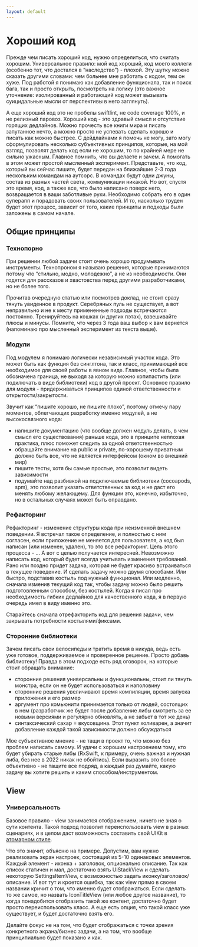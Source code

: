 ```yaml
---
layout: default
---
```


<h1>Хороший код</h1>
  <p>Прежде чем писать хороший код, нужно определиться, что считать хорошим. 
  Универсальное правило: мой код хороший, код моего коллеги (особенно тот, что достался в “наследство”) - плохой. 
  Эту шутку можно сказать другими словами: чем больнее мне работать с кодом, тем он хуже. 
  Под работой я понимаю как добавление функционала, так и поиск бага, так и просто открыть, 
  посмотреть на логику (это важное уточнение: изолированный и работающий код может вызывать 
  суицидальные мысли от перспективы в него заглянуть). </p>
  
  <p>А еще хороший код это не пробелы swiftlint, не code coverage 100%, и не релизный паровоз. 
  Хороший код - это здравый смысл и отсутствие горящих дедлайнов. 
  Можно прочесть все книги мира и писать запутанное нечто, а можно просто не успевать сделать 
  хорошо и писать как можно быстрее. С дейдлайнами я помочь не могу, зато могу сформулировать несколько 
  субъективных принципов, которые, на мой взгляд, позволят делать код если не хорошим, то по крайней мере 
  не сильно ужасным. Главное помнить, что вы делаете и зачем. А помогать в этом может простой мысленный эксперимент. 
  Представьте, что код, который вы сейчас пишите, будет передан на ближайшие 2-3 года нескольким командам на аутсорс. 
  В командах будут одни джуны, состав из разных частей света, коммуникации никакой. 
  Но вот, спустя это время, код, а также все, что было написано поверх него, возвращается в ваши заботливые руки. 
  Необходимо собрать его в один суперапп и порадовать своих пользователей. И то, насколько труден будет этот процесс, 
  зависит от того, какие принципы и подходы были заложены в самом начале.</p>

<h2>Общие принципы</h2>
<h3>Технопорно</h3>
  <p>При решении любой задачи стоит очень хорошо продумывать инструменты. Технопроном я называю решения, которые 
  принимаются потому что “стильно, модно, молодежно”, а не из необходимости. Они годятся для рассказов и хвастовства 
  перед другими разработчиками, но не более того. </p>
  
  <p>Прочитав очередную статью или посмотрев доклад, не стоит сразу тянуть увиденное в продукт. 
  Серебряных пуль не существует, а вот неправильно и не к месту примененные подходы встречаются постоянно. 
  Тренируйтесь на кошках (и других пэтах), взвешивайте плюсы и минусы. 
  Помните, что через 3 года ваш выбор к вам вернется (напоминаю про мысленный эксперимент из текста выше).</p>

<h3>Модули</h3>
<p>Под модулем я понимаю логически независимый участок кода. Это может быть как функция без синглтона, так и класс, принимающий все необходимое для своей работы в явном виде. Главное, чтобы была обозначена граница, не выходя за которую можно копипастить (или подключать в виде библиотеки) код в другой проект. Основное правило для модуля - придерживаться принципов единой ответственности и открытости/закрытости.</p>

<p>Звучит как “пишите хорошо, не пишите плохо”, поэтому отмечу пару моментов, облегчающих разработку именно модулей, а не высокосвязного кода:
  <ul>
<li>напишите документацию (что вообще должен модуль делать, в чем смысл его существования) раньше кода, это в принципе неплохая практика, плюс поможет следить за одной ответственностью</li>
<li>обращайте внимание на public и private, по-хорошему приватным должно быть все, что не является интерфейсом (окном во внешний мир)</li>
<li>пишите тесты, хотя бы самые простые, это позволит видеть зависимости</li>
<li>подумайте над разбивкой на подключаемые библиотеки (cocoapods, spm), это позволит указать ответственных за код и не даст его менять любому желающему. Для функции это, конечно, избыточно, но в остальных случаях может быть оправдано.</li>
</ul></p>

<h3>Рефакторинг</h3>
<p>Рефакторинг - изменение структуры кода при неизменной внешнем поведении. Я встречал такое определение, и полностью с ним согласен, если приложение не меняется для пользователя, а код был написан (или изменен, удален), то это все рефакторинг. Цель этого процесса - … А вот с целью получается интересней. Невозможно написать код, который будет всегда учитывать изменения требований. Рано или поздно придет задача, которая не будет красиво встраиваться в текущее поведение. И сделать задачу можно двумя способами. Или быстро, подставив костыль под нужный функционал. Или медленно, сначала изменив текущий код так, чтобы задачу можно было решить подготовленным способом, без костылей. Когда я писал про необходимость гибких дедлайнов для качественного кода, я в первую очередь имел в виду именно это. </p>
<p>Старайтесь сначала отрефакторить код для решения задачи, чем закрывать потребности костылями/фиксами. </p>

<h3>Сторонние библиотеки</h3>
<p>Зачем писать свои велосипеды и тратить время в никуда, ведь есть уже готовое, поддерживаемое и проверенное решение. Просто добавь библиотеку! Правда в этом подходе есть ряд оговорок, на которые стоит обращать внимание:
  <ul>
<li>сторонние решения универсальны и функциональны, стоит ли тянуть монстра, если он не будет использоваться и наполовину</li>
<li>сторонние решения увеличивают время компиляции, время запуска приложения и его размер</li>
<li>аргумент про комьюнити принимается только от людей, состоящих в нем (разработчик же будет после добавление либы смотреть за ее новыми версиями и регулярно обновлять, а не забьет в тот же день)</li>
<li>синтаксический сахар = вкусовщина. Этот пункт холиварен, а значит добавление каждой такой зависимости должно обсуждаться</li>
</ul></p>

<p>Мое субъективное мнение - не тащи в проект то, что можно без проблем написать самому. И удачи с хорошим настроением тому, кто будет убирать старые либы (RxSwift, к примеру, очень важная и нужная либа, без нее в 2022 никак не обойтись).
Если выразить это более объективно - не тащите все подряд, а каждый раз думайте, какую задачу вы хотите решить и каким способом/инструментом.</p>

<h2>View</h2>
<h3>Универсальность</h3>
<p>Базовое правило - view занимается отображением, ничего не зная о сути контента. Такой подход позволит переиспользовать view в разных сценариях, и в целом даст возможность составить свой UIKit в <a href="https://bradfrost.com/blog/post/atomic-web-design/">атомарном стиле</a>.</p>
<p>Что это значит, объясню на примере. Допустим, вам нужно реализовать экран настроек, состоящий из 5-10 одинаковых элементов. Каждый элемент - иконка + заголовок, опционально описание. Так как список статичен и мал, достаточно взять UIStackView и сделать некоторую SettingsItemView, с возможностью задать иконку/заголовок/описание. И вот тут и кроется ошибка, так как view прямо в своем названии кричит о том, что именно будет отображаться. Если сделать то же самое, но назвать IconTitleView (или любое другое название), то когда понадобится отобразить такой же контент, достаточно будет просто переиспользовать класс. А еще есть опция, что такой класс уже существует, и будет достаточно взять его.</p>
<p>Делайте фокус не на том, что будет отображаться с точки зрения конкретного экрана/бизнес задачи, а на том, что вообще принципиально будет показано и как.</p>
